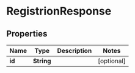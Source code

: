 
# RegistrionResponse

## Properties
Name | Type | Description | Notes
------------ | ------------- | ------------- | -------------
**id** | **String** |  |  [optional]



